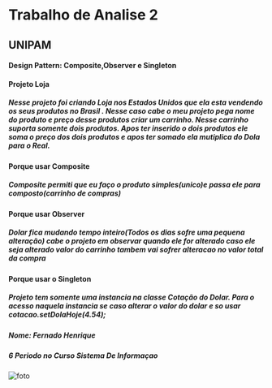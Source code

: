 <h1>Trabalho de Analise 2</h1>
<h2>UNIPAM</h2>
<h4>Design Pattern: Composite,Observer e Singleton</h4>

<h4>Projeto Loja</h4>
<h5>Nesse projeto foi criando Loja nos Estados Unidos que ela esta vendendo os seus produtos no Brasil . Nesse caso cabe o meu projeto pega nome do produto e preço desse produtos criar um carrinho. Nesse carrinho suporta somente dois produtos. Apos ter inserido o dois produtos ele soma o preço dos dois produtos e apos ter somado ela mutiplica do Dola para o Real.  </h5>

<h4>Porque usar Composite</h4>
<h5>Composite permiti que eu faço o produto simples(unico)e passa ele para composto(carrinho de compras)</h5>

<h4>Porque usar Observer</h4>
<h5>Dolar fica mudando tempo inteiro(Todos os dias sofre uma pequena alteração) cabe o projeto em observar quando ele for alterado caso ele seja alterado valor do carrinho tambem vai sofrer alteracao no valor total da compra</h5>

<h4>Porque usar o Singleton</h4>
<h5>Projeto tem somente uma instancia na classe Cotação do Dolar. Para o acesso  naquela instancia se caso  alterar o valor do dolar e so usar cotacao.setDolaHoje(4.54);</h5>

<h5>Nome: Fernado Henrique</h5>
<h5>6 Periodo no Curso Sistema De Informaçao</h5>

![foto](https://user-images.githubusercontent.com/55463277/69918234-7586e200-144e-11ea-9e9b-c57428493a82.PNG)
